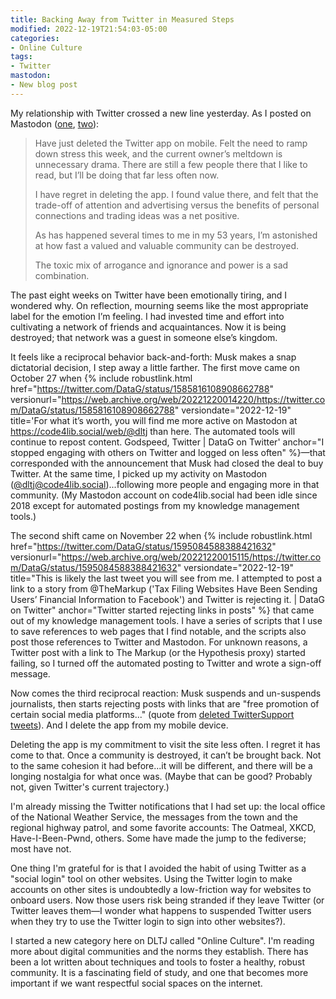 ```yaml
---
title: Backing Away from Twitter in Measured Steps
modified: 2022-12-19T21:54:03-05:00
categories:
- Online Culture
tags:
- Twitter
mastodon:
- New blog post
---
```

My relationship with Twitter crossed a new line yesterday. As I posted on Mastodon ([one](https://code4lib.social/@dltj/109536945467978979), [two](https://code4lib.social/@dltj/109536945467978979)):

> Have just deleted the Twitter app on mobile. Felt the need to ramp down stress this week, and the current owner’s meltdown is unnecessary drama. There are still a few people there that I like to read, but I’ll be doing that far less often now.
> 
> I have regret in deleting the app. I found value there, and felt that the trade-off of attention and advertising versus the benefits of personal connections and trading ideas was a net positive. 
> 
> As has happened several times to me in my 53 years, I’m astonished at how fast a valued and valuable community can be destroyed. 
> 
> The toxic mix of arrogance and ignorance and power is a sad combination.

The past eight weeks on Twitter have been emotionally tiring, and I wondered why. 
On reflection, mourning seems like the most appropriate label for the emotion I’m feeling. 
I had invested time and effort into cultivating a network of friends and acquaintances. 
Now it is being destroyed; that network was a guest in someone else’s kingdom. 

It feels like a reciprocal behavior back-and-forth: Musk makes a snap dictatorial decision, I step away a little farther. 
The first move came on October 27 when {% include robustlink.html href="https://twitter.com/DataG/status/1585816108908662788" versionurl="https://web.archive.org/web/20221220014220/https://twitter.com/DataG/status/1585816108908662788" versiondate="2022-12-19" title='For what it’s worth, you will find me more active on Mastodon at https://code4lib.social/web/@dltj than here. The automated tools will continue to repost content. Godspeed, Twitter | DataG on Twitter' anchor="I stopped engaging with others on Twitter and logged on less often" %}—that corresponded with the announcement that Musk had closed the deal to buy Twitter. 
At the same time, I picked up my activity on Mastodon ([@dltj@code4lib.social](https://code4lib.social/@dltj))...following more people and engaging more in that community. 
(My Mastodon account on code4lib.social had been idle since 2018 except for automated postings from my knowledge management tools.) 

The second shift came on November 22 when {% include robustlink.html href="https://twitter.com/DataG/status/1595084588388421632" versionurl="https://web.archive.org/web/20221220015115/https://twitter.com/DataG/status/1595084588388421632" versiondate="2022-12-19" title="This is likely the last tweet you will see from me. I attempted to post a link to a story from @TheMarkup
 ('Tax Filing Websites Have Been Sending Users’ Financial Information to Facebook') and Twitter is rejecting it. | DataG on Twitter" anchor="Twitter started rejecting links in posts" %} that came out of my knowledge management tools. 
I have a series of scripts that I use to save references to web pages that I find notable, and the scripts also post those references to Twitter and Mastodon. 
For unknown reasons, a Twitter post with a link to The Markup (or the Hypothesis proxy) started failing, so I turned off the automated posting to Twitter and wrote a sign-off message. 

Now comes the third reciprocal reaction: Musk suspends and un-suspends journalists, then starts rejecting posts with links that are "free promotion of certain social media platforms..." (quote from [deleted TwitterSupport tweets](https://web.archive.org/web/20221218183504/https://twitter.com/TwitterSupport/status/1604531261791522817)).
And I delete the app from my mobile device. 

Deleting the app is my commitment to visit the site less often. 
I regret it has come to that. 
Once a community is destroyed, it can’t be brought back. 
Not to the same cohesion it had before...it will be different, and there will be a longing nostalgia for what once was. 
(Maybe that can be good? Probably not, given Twitter's current trajectory.) 

I'm already missing the Twitter notifications that I had set up: the local office of the National Weather Service, the messages from the town and the regional highway patrol, and some favorite accounts: The Oatmeal, XKCD, Have-I-Been-Pwnd, others.
Some have made the jump to the fediverse; most have not.

One thing I'm grateful for is that I avoided the habit of using Twitter as a "social login" tool on other websites. 
Using the Twitter login to make accounts on other sites is undoubtedly a low-friction way for websites to onboard users. 
Now those users risk being stranded if they leave Twitter (or Twitter leaves them—I wonder what happens to suspended Twitter users when they try to use the Twitter login to sign into other websites?). 

I started a new category here on DLTJ called "Online Culture". 
I'm reading more about digital communities and the norms they establish. 
There has been a lot written about techniques and tools to foster a healthy, robust community. 
It is a fascinating field of study, and one that becomes more important if we want respectful social spaces on the internet.

